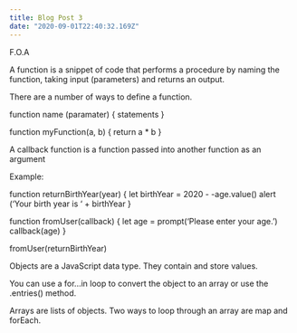 ```yaml
---
title: Blog Post 3
date: "2020-09-01T22:40:32.169Z"
---
```


F.O.A

A function is a snippet of code that performs a procedure by naming the function, taking input (parameters) and returns an output.

There are a number of ways to define a function. 

function name (paramater) {
            statements
}


function myFunction(a, b) {
              return a * b
}

A callback function is a function passed into another function as an argument

Example:

function returnBirthYear(year) {
               let birthYear = 2020 - -age.value()
               alert (‘Your birth year is ‘ + birthYear
}

function fromUser(callback) {
               let age = prompt(‘Please enter your age.’)
                callback(age)
}

fromUser(returnBirthYear)

Objects are a JavaScript data type. They contain and store values.

You can use a for...in loop to convert the object to an array or use the .entries() method.

Arrays are lists of objects. Two ways to loop through an array are map and forEach.

